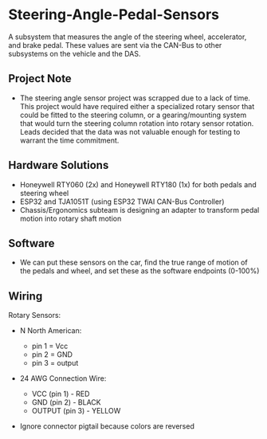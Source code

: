 # Steering-Angle-Pedal-Sensors

A subsystem that measures the angle of the steering wheel, accelerator, and brake pedal. These values are sent via the CAN-Bus to other subsystems on the vehicle and the DAS.

## Project Note
* The steering angle sensor project was scrapped due to a lack of time. This project would have required either a specialized rotary sensor that could be fitted to the steering column, or a gearing/mounting system that would turn the steering column rotation into rotary sensor rotation. Leads decided that the data was not valuable enough for testing to warrant the time commitment.

## Hardware Solutions

* Honeywell RTY060 (2x) and Honeywell RTY180 (1x) for both pedals and steering wheel
* ESP32 and TJA1051T (using ESP32 TWAI CAN-Bus Controller)
* Chassis/Ergonomics subteam is designing an adapter to transform pedal motion into rotary shaft motion

## Software

* We can put these sensors on the car, find the true range of motion of the pedals and wheel, and set these as the software endpoints (0-100%)

## Wiring

Rotary Sensors:

* N North American:
  * pin 1 = Vcc
  * pin 2 = GND
  * pin 3 = output

* 24 AWG Connection Wire:
  * VCC (pin 1) - RED
  * GND (pin 2) - BLACK
  * OUTPUT (pin 3) - YELLOW

 * Ignore connector pigtail because colors are reversed
 

 

